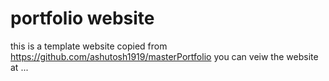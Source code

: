 # portfolio website

this is a template website copied from <https://github.com/ashutosh1919/masterPortfolio>
you can veiw the website at ...
